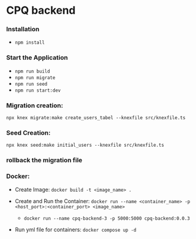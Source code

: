 # CPQ backend

### Installation

- `npm install`

### Start the Application

- `npm run build`
- `npm run migrate`
- `npm run seed`
- `npm run start:dev`

### Migration creation:

`npx knex migrate:make create_users_tabel --knexfile src/knexfile.ts`

### Seed Creation:

`npx knex seed:make initial_users --knexfile src/knexfile.ts`

### rollback the migration file

### Docker:

- Create Image: `docker build -t <image_name> .`
- Create and Run the Container: `docker run --name <container_name> -p <host_port>:<container_port> <image_name>`

  - `docker run --name cpq-backend-3 -p 5000:5000 cpq-backend:0.0.3`

- Run yml file for containers: `docker compose up -d`

